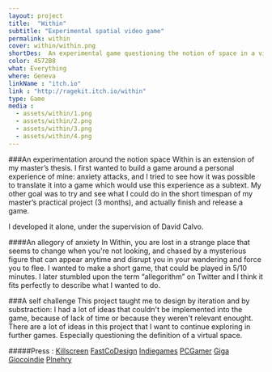 ```yaml
---
layout: project
title:  "Within"
subtitle: "Experimental spatial video game"
permalink: within
cover: within/within.png
shortDes:  An experimental game questioning the notion of space in a virtual world.
color: 4572B8
what: Everything
where: Geneva
linkName : "itch.io"
link : "http://ragekit.itch.io/within"
type: Game
media :
  - assets/within/1.png
  - assets/within/2.png
  - assets/within/3.png
  - assets/within/4.png
---
```


###An experimentation around the notion space
Within is an extension of my master’s thesis. I first wanted to build a game around a personal experience of mine: anxiety attacks, and I tried to see how it was possible to translate it into a game which would use this experience as a subtext. My other goal was to try and see what I could do in the short timespan of my master’s practical project (3&nbsp;months), and actually finish and release a game.

I developed it alone, under the supervision of David Calvo.

####An allegory of anxiety
In Within, you are lost in a strange place that seems to change when you're not looking, and chased by a mysterious figure that can appear anytime and disrupt you in your wandering and force you to flee. I wanted to make a short game, that could be played in 5/10 minutes. I later stumbled upon the term “allegorithm” on Twitter and I think it fits perfectly to describe what I wanted to do.

###A self challenge
This project taught me to design by iteration and by substraction: I had a lot of ideas that couldn't be implemented into the game, because of lack of time or because they weren't relevant enought. There are a lot of ideas in this project that I want to continue exploring in further games. Especially questioning the definition of a virtual space.

#####Press :
[Killscreen](http://killscreendaily.com/articles/within/)
[FastCoDesign](http://www.fastcodesign.com/3033977/this-game-will-make-you-feel-insane-try-it)
[Indiegames](http://indiegames.com/2014/07/freeware_pick_within_ragekit.html)
[PCGamer](http://www.pcgamer.com/2014/07/19/the-best-free-games-of-the-week-35/)
[Giga](http://www.giga.de/extra/independence-play/specials/independence-play-huepfender-bacon-fehlende-moral-und-irres-wrestling/)
[Giocoindie](http://www.giocoindie.it/within-confusione-spazio-figure-misteriose/)
[Plnehry](http://plnehry.idnes.cz/within-recenze-01r-/Clanek.aspx?c=A140718_011950_bw-plnehry-adventury_haj)
